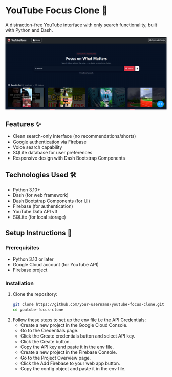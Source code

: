 # YouTube Focus Clone 🎥

A distraction-free YouTube interface with only search functionality, built with Python and Dash.

![img_1.png](img_1.png)
## Features ✨
- Clean search-only interface (no recommendations/shorts)
- Google authentication via Firebase
- Voice search capability
- SQLite database for user preferences
- Responsive design with Dash Bootstrap Components

## Technologies Used 🛠️
- Python 3.10+
- Dash (for web framework)
- Dash Bootstrap Components (for UI)
- Firebase (for authentication)
- YouTube Data API v3
- SQLite (for local storage)

## Setup Instructions 🚀

### Prerequisites
- Python 3.10 or later
- Google Cloud account (for YouTube API)
- Firebase project

### Installation
1. Clone the repository:
   ```bash
   git clone https://github.com/your-username/youtube-focus-clone.git
   cd youtube-focus-clone
   
2. Follow these steps to set up the env file i.e the API Credentials:
   - Create a new project in the Google Cloud Console.
   - Go to the Credentials page.
   - Click the Create credentials button and select API key.
   - Click the Create button.
   - Copy the API key and paste it in the env file.
   - Create a new project in the Firebase Console.
   - Go to the Project Overview page.
   - Click the Add Firebase to your web app button.
   - Copy the config object and paste it in the env file.